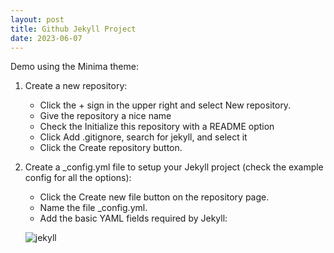 ```yaml
---
layout: post
title: Github Jekyll Project
date: 2023-06-07
---
```


Demo using the Minima theme:

1. Create a new repository:
   - Click the + sign in the upper right and select New repository.
   - Give the repository a nice name
   - Check the Initialize this repository with a README option
   - Click Add .gitignore, search for jekyll, and select it
   - Click the Create repository button.
2. Create a _config.yml file to setup your Jekyll project (check the example config for all the options):
   - Click the Create new file button on the repository page.
   - Name the file _config.yml.
   - Add the basic YAML fields required by Jekyll:
   
   ![jekyll](/newblog/image/jekyll.jpg)
